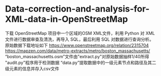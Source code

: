 # Data-correction-and-analysis-for-XML-data-in-OpenStreetMap
下载 OpenStreetMap 项目中一个区域的OSM XML文件，利用 Python 对 XML 文件进行数据审查及清洗，再导入 SQL，最后利用 SQL 对数据进行查询分析。
原始数据下载地址如下
https://www.openstreetmap.org/relation/2315704 
https://mapzen.com/data/metro-extracts/metro/boston_massachusetts/
“boston_massachusetts.osm”文件由"extract.py"对原始数据抽样1/40所得
"audit.py"程序用于检测数据
“data.py”提取数据中的一级元素节点和路径及其二级元素的信息并存入csv文件
